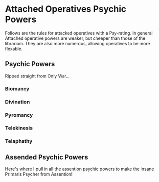 # Attached Operatives Psychic Powers
Follows are the rules for attacked operatives with a Psy-rating. In general Attached operative powers are weaker, but cheeper than those of the librarium. They are also more numerous, allowing operatives to be more flexable.

## Psychic Powers
Ripped straight from Only War...

### Biomancy

### Divination

### Pyromancy

### Telekinesis

### Telaphathy

## Assended Psychic Powers
Here's where I pull in all the assention psychic powers to make the insane Primaris Psycher from Assention!
